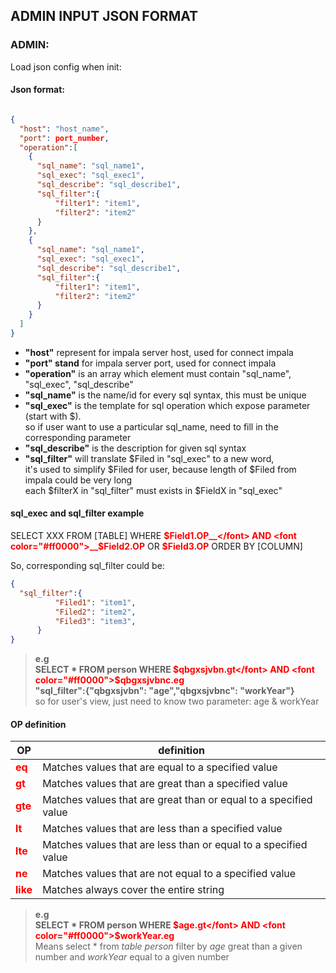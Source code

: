 ## ADMIN INPUT JSON FORMAT

### ADMIN:

Load json config when init:

#### Json format:

```json

{
  "host": "host_name",
  "port": port_number,
  "operation":[
    {
      "sql_name": "sql_name1",
      "sql_exec": "sql_exec1",
      "sql_describe": "sql_describe1",
      "sql_filter":{
          "filter1": "item1",
          "filter2": "item2"
      }
    },
    {
      "sql_name": "sql_name1",
      "sql_exec": "sql_exec1",
      "sql_describe": "sql_describe1",
      "sql_filter":{
          "filter1": "item1",
          "filter2": "item2"
      }
    }
  ]
}

```

- __"host"__ represent for impala server host, used for connect impala
- __"port" stand__ for impala server port, used for connect impala
- __"operation"__ is an array which element must contain "sql\_name", "sql\_exec", "sql\_describe"
- __"sql\_name"__ is the name/id for every sql syntax, this must be unique
- __"sql\_exec"__ is the template for sql operation which expose parameter (start with $).  
so if user want to use a particular sql_name, need to fill in the corresponding parameter
- __"sql\_describe"__ is the description for given sql syntax
- __"sql\_filter"__ will translate $Filed in "sql\_exec" to a new word,  
it's used to simplify $Filed for user, because length of $Filed from impala could be very long   
each $filterX in "sql\_filter" must exists in $FieldX in "sql\_exec"

#### sql_exec and sql_filter example

SELECT XXX FROM [TABLE] WHERE <font color="#ff0000">__$Field1.OP__</font> AND <font color="#ff0000">__$Field2.OP__</font> OR <font color="#ff0000">__$Field3.OP__</font> ORDER BY [COLUMN]  

So, corresponding sql_filter could be:

```json
{
  "sql_filter":{
          "Filed1": "item1",
          "Filed2": "item2",
          "Filed3": "item3",
      }
}
```

> __e.g__  
> __SELECT * FROM person WHERE <font color="#ff0000">$qbgxsjvbn.gt</font> AND <font color="#ff0000">$qbgxsjvbnc.eg</font>__  
> __"sql_filter":{"qbgxsjvbn": "age","qbgxsjvbnc": "workYear"}__  
> so for user's view, just need to know two parameter: age & workYear
 

#### OP definition

|OP|definition|
|-|-|
|<font color="#ff0000">__eq__</font>|Matches values that are equal to a specified value|
|<font color="#ff0000">__gt__</font>|Matches values that are great than a specified value|
|<font color="#ff0000">__gte__</font>|Matches values that are great than or equal to a specified value|
|<font color="#ff0000">__lt__</font>|Matches values that are less than a specified value|
|<font color="#ff0000">__lte__</font>|Matches values that are less than or equal to a specified value|
|<font color="#ff0000">__ne__</font>|Matches values that are not equal to a specified value|
|<font color="#ff0000">__like__</font>|Matches always cover the entire string|

> __e.g__  
> __SELECT * FROM person WHERE <font color="#ff0000">$age.gt</font> AND <font color="#ff0000">$workYear.eg</font>__  
> Means select * from _table person_ filter by _age_ great than a given number and _workYear_ equal to a given number
 

